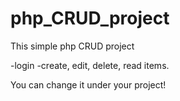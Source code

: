 # php_CRUD_project

This simple php CRUD project

-login
-create, edit, delete, read items.

You can change it under your project!
